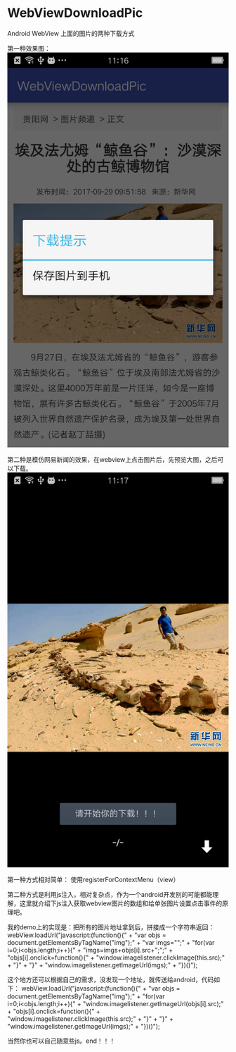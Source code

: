 # WebViewDownloadPic
Android WebView 上面的图片的两种下载方式

第一种效果图：
![Paste_Image.png](https://github.com/stormdzh/WebViewDownloadPic/blob/master/pre/device-2017-09-29-111635.png)


第二种是模仿网易新闻的效果，在webview上点击图片后，先预览大图，之后可以下载。
![Paste_Image.png](https://github.com/stormdzh/WebViewDownloadPic/blob/master/pre/device-2017-09-29-111720.png)


第一种方式相对简单：
使用registerForContextMenu（view）

第二种方式是利用js注入，相对复杂点，作为一个android开发别的可能都能理解，这里就介绍下js注入获取webview图片的数组和给单张图片设置点击事件的原理吧。

我的demo上的实现是：把所有的图片地址拿到后，拼接成一个字符串返回：
  webView.loadUrl("javascript:(function(){" +
                "var objs = document.getElementsByTagName(\"img\");" +
                "var imgs=\"\";" +
                "for(var i=0;i<objs.length;i++){" +
                "imgs=imgs+objs[i].src+\";\";" +
                "objs[i].onclick=function(){" +
                "window.imagelistener.clickImage(this.src);" +
                "}" +
                "}" +
                "window.imagelistener.getImageUrl(imgs);" +
                "})()");
				
这个地方还可以根据自己的需求，没发现一个地址，就传送给android，代码如下：
  webView.loadUrl("javascript:(function(){" +
                "var objs = document.getElementsByTagName(\"img\");" +
                "for(var i=0;i<objs.length;i++){" +
                "window.imagelistener.getImageUrl(objs[i].src);" +
                "objs[i].onclick=function(){" +
                "window.imagelistener.clickImage(this.src);" +
                "}" +
                "}" +
                "window.imagelistener.getImageUrl(imgs);" +
                "})()");
				
当然你也可以自己随意些js。end！！！



